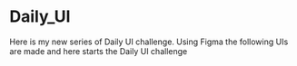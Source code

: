 # Daily_UI
Here is my new series of Daily UI challenge. Using Figma the following UIs are made and here starts the Daily UI challenge
